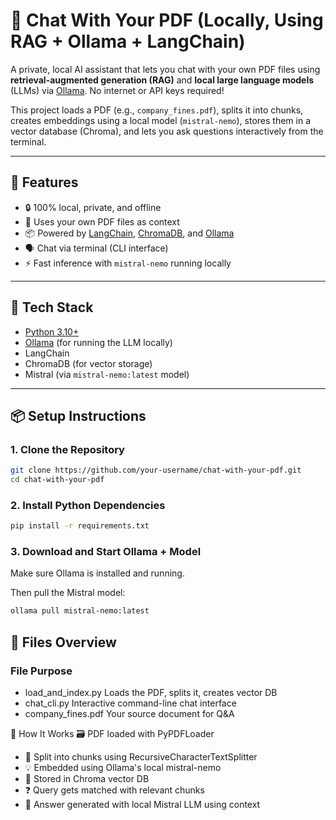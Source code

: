 # 🧠 Chat With Your PDF (Locally, Using RAG + Ollama + LangChain)

A private, local AI assistant that lets you chat with your own PDF files using **retrieval-augmented generation (RAG)** and **local large language models** (LLMs) via [Ollama](https://ollama.com/). No internet or API keys required!

This project loads a PDF (e.g., `company_fines.pdf`), splits it into chunks, creates embeddings using a local model (`mistral-nemo`), stores them in a vector database (Chroma), and lets you ask questions interactively from the terminal.

---

## 🚀 Features

- 🔒 100% local, private, and offline
- 🧠 Uses your own PDF files as context
- 📦 Powered by [LangChain](https://www.langchain.com/), [ChromaDB](https://www.trychroma.com/), and [Ollama](https://ollama.com/)
- 🗣️ Chat via terminal (CLI interface)
- ⚡ Fast inference with `mistral-nemo` running locally

---

## 🧰 Tech Stack

- [Python 3.10+](https://www.python.org/)
- [Ollama](https://ollama.com/) (for running the LLM locally)
- LangChain
- ChromaDB (for vector storage)
- Mistral (via `mistral-nemo:latest` model)

---

## 📦 Setup Instructions

### 1. Clone the Repository

```bash
git clone https://github.com/your-username/chat-with-your-pdf.git
cd chat-with-your-pdf
```
### 2. Install Python Dependencies
```bash
pip install -r requirements.txt
```

### 3. Download and Start Ollama + Model
Make sure Ollama is installed and running.

Then pull the Mistral model:
```bash
ollama pull mistral-nemo:latest
```

## 📁 Files Overview
### File	Purpose
- load_and_index.py	Loads the PDF, splits it, creates vector DB
- chat_cli.py	Interactive command-line chat interface
- company_fines.pdf	Your source document for Q&A

🧠 How It Works
🗃️ PDF loaded with PyPDFLoader

- 📄 Split into chunks using RecursiveCharacterTextSplitter
- 💡 Embedded using Ollama's local mistral-nemo
- 🧭 Stored in Chroma vector DB
- ❓ Query gets matched with relevant chunks
- 🧠 Answer generated with local Mistral LLM using context
